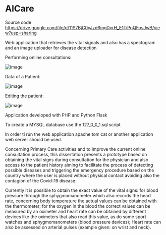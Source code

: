 # AICare

Source code
https://drive.google.com/file/d/11S7BjC0yJzd6mgDvrH_E1TiPqQFosJwB/view?usp=sharing

Web application that retrieves the vital signals and also has a spectogram and an image uploader for disease detection


Performing online consultations:

![image](https://user-images.githubusercontent.com/26171557/187045554-6c4fa5ca-2b9a-4c41-a160-595801a25366.png)

Data of a Patient:

![image](https://user-images.githubusercontent.com/26171557/187045563-8e9ccb9a-4e4a-4b50-b946-5b7c892d1e4c.png)

Editing the patient:

![image](https://user-images.githubusercontent.com/26171557/187045573-a200ad9d-e284-4af5-996e-0a93b6ebbcff.png)

Application developed with PHP and Python Flask

To create a MYSQL database use the 127_0_0_1.sql script

In order ti run the web application apache tom cat or another application web server should be used.


Concerning Primary Care activities and to improve the current online consultation process, this dissertation presents a prototype based on obtaining the vital signs during consultation for the physician and also access to the patient history aiming to facilitate the process of detecting possible diseases and triggering the emergency procedure based on the country where the user is placed without physical contact avoiding also the contagion of the Covid-19 disease.

Currently it is possible to obtain the exact value of the vital signs: for blood pressure through the sphygmomanometer which also records the heart rate, concerning body temperature the actual values can be obtained with the thermometer; for the oxygen in the blood the correct values can be measured by an oximeter and heart rate can be obtained by different devices like the oximeters that also read this value, as do some sport watches and sphygmomanometers (blood pressure devices); Heart rate can also be assessed on arterial pulses (example given: on wrist and neck).
